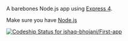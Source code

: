 A barebones Node.js app using [Express 4](http://expressjs.com/).



Make sure you have [Node.js](http://nodejs.org/) 

[ ![Codeship Status for ishaq-bhojani/First-app](https://codeship.com/projects/64e62be0-51e2-0132-eb96-729c022d6a6c/status)](https://codeship.com/projects/48467)